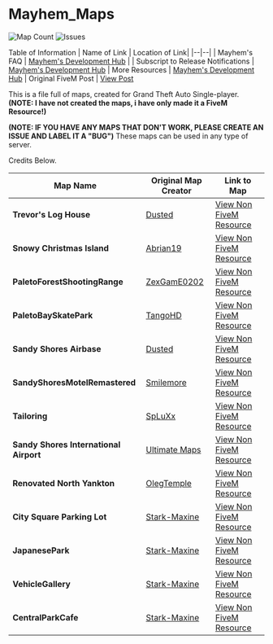 # Mayhem_Maps
![Map Count](https://img.shields.io/badge/Map%20Count-13-critical?style=for-the-badge&logo=github) ![Issues](https://img.shields.io/github/issues/MayhemStudios/FiveMReadyMaps?style=for-the-badge&logo=github-critical)



Table of Information
| Name of Link | Location of Link|
|--|--|
| Mayhem's FAQ | [Mayhem's Development Hub](https://discord.gg/b9upz9NkwC) |
| Subscript to Release Notifications | [Mayhem's Development Hub](https://discord.gg/b9upz9NkwC)
| More Resources | [Mayhem's Development Hub](https://discord.gg/b9upz9NkwC)
| Original FiveM Post | [View Post](https://forum.cfx.re/t/free-single-player-map-pack-converted-to-fivem-ready/4937095)

This is a file full of maps, created for Grand Theft Auto Single-player. **(NOTE: I have not created the maps, i have only made it a FiveM Resource!)**

**(NOTE: IF YOU HAVE ANY MAPS THAT DON'T WORK, PLEASE CREATE AN ISSUE AND LABEL IT A "BUG")**
These maps can be used in any type of server.

Credits Below.

Map Name | Original Map Creator | Link to Map| 
|--|--|--|
**Trevor's Log House** | [Dusted](https://www.gta5-mods.com/users/Dusted) | [View Non FiveM Resource](https://www.gta5-mods.com/maps/trevor-philips-s-log-house) |
**Snowy Christmas Island** | [Abrian19](https://www.gta5-mods.com/users/Abrian19) | [View Non FiveM Resource](https://www.gta5-mods.com/maps/snowy-christmas-island-menyoo) |
**PaletoForestShootingRange** | [ZexGamE0202](https://www.gta5-mods.com/users/ZexGamE0202) | [View Non FiveM Resource](https://www.gta5-mods.com/maps/chumashbeachhouse-v1) |
**PaletoBaySkatePark** | [TangoHD](https://www.gta5-mods.com/users/TangoHD) | [View Non FiveM Resource](https://www.gta5-mods.com/maps/paleto-bay-skate-park-ymap) |
**Sandy Shores Airbase** | [Dusted](https://www.gta5-mods.com/users/Dusted) | [View Non FiveM Resource](https://www.gta5-mods.com/maps/sandy-shores-airbase) |
**SandyShoresMotelRemastered** | [Smilemore](https://www.gta5-mods.com/users/Smilemore) | [View Non FiveM Resource](https://www.gta5-mods.com/maps/sandy-shores-motel-remastered) |
**Tailoring** | [SpLuXx](https://www.gta5-mods.com/users/SpLuXx) | [View Non FiveM Resource](https://www.gta5-mods.com/maps/mlo-tailoring-sp-altv) |
**Sandy Shores International Airport** | [Ultimate Maps](https://www.gta5-mods.com/users/Ultimate%20Maps) | [View Non FiveM Resource](https://www.gta5-mods.com/maps/new-sandy-shores-international-airport) |
**Renovated North Yankton** | [OlegTemple](https://www.gta5-mods.com/users/OlegTemple) | [View Non FiveM Resource](https://www.gta5-mods.com/maps/renovated-north-yankton-olegtemple) |
**City Square Parking Lot** | [Stark-Maxine](https://www.gta5-mods.com/users/Stark-Maxine) | [View Non FiveM Resource](https://www.gta5-mods.com/maps/city-square-parking-lot-stark-maxine) |
**JapanesePark** | [Stark-Maxine](https://www.gta5-mods.com/users/Stark-Maxine) | [View Non FiveM Resource](https://www.gta5-mods.com/maps/japanese-park) |
**VehicleGallery** | [Stark-Maxine](https://www.gta5-mods.com/users/Stark-Maxine) | [View Non FiveM Resource](https://www.gta5-mods.com/maps/vehicle-gallery-editing-stark-maxine) |
**CentralParkCafe** | [Stark-Maxine](https://www.gta5-mods.com/users/Stark-Maxine) | [View Non FiveM Resource](https://www.gta5-mods.com/maps/central-park-cafe) |
